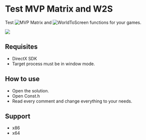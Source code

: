 # Test MVP Matrix and W2S
Test ![MVP Matrix](http://www.opengl-tutorial.org/beginners-tutorials/tutorial-3-matrices/#the-model-view-and-projection-matrices) and ![WorldToScreen](https://stackoverflow.com/questions/30777671/worldtoscreen-function-c-sharp) functions for your games.

![](https://i.imgur.com/7SeUuH3.png)

## Requisites
* DirectX SDK
* Target process must be in window mode.

## How to use
* Open the solution.
* Open Const.h
* Read every comment and change everything to your needs.

## Support
* x86
* x64
